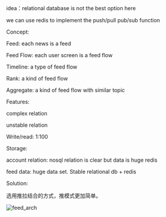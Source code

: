 idea：relational database is not the best option here

we can use redis to implement the push/pull  pub/sub function

Concept:

Feed: each news is a feed

Feed Flow: each user screen is a feed flow

Timeline: a type of feed flow

Rank: a kind of feed flow

Aggregate: a kind of feed flow with similar topic

Features:

complex relation

unstable relation

Write/read: 1:100

Storage:

account relation: nosql relation is clear but data is huge redis

feed data: huge data set. Stable relational db + redis

Solution:

选用推拉结合的方式，推模式更加简单。

![](https://yqfile.alicdn.com/ac5465cc451372d20cafeca586a51b7560a46c1c.png "feed\_arch")

